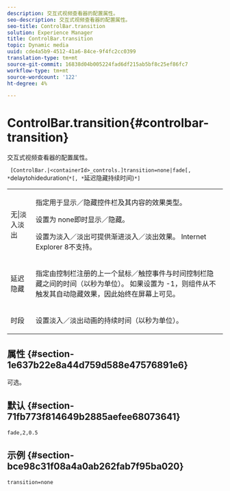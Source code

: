 ```yaml
---
description: 交互式视频查看器的配置属性。
seo-description: 交互式视频查看器的配置属性。
seo-title: ControlBar.transition
solution: Experience Manager
title: ControlBar.transition
topic: Dynamic media
uuid: cde4a5b9-4512-41a6-84ce-9f4fc2cc0399
translation-type: tm+mt
source-git-commit: 16838d04b005224fad6df215ab5bf8c25ef86fc7
workflow-type: tm+mt
source-wordcount: '122'
ht-degree: 4%

---
```



# ControlBar.transition{#controlbar-transition}

交互式视频查看器的配置属性。

` [ControlBar.|<containerId>_controls.]transition=none|fade[, *`delaytohideduration(`*[, *`延迟隐藏持续时间)`*]`

<table id="table_441553CD34C94A58A9D7CBF772DEDDB6"> 
 <tbody> 
  <tr> 
   <td colname="col1"> <p> <span class="codeph"> 无|淡入淡出</span> </p> </td> 
   <td colname="col2"> <p> 指定用于显示／隐藏控件栏及其内容的效果类型。 </p> <p>设置为<span class="codeph"> none</span>即时显示／隐藏。 </p> <p>设置为<span class="codeph">淡入／淡出</span>可提供渐进淡入／淡出效果。 Internet Explorer 8不支持。 </p> </td> 
  </tr> 
  <tr> 
   <td colname="col1"> <p><span class="codeph"><span class="varname"> 延迟隐藏</span></span> </p> </td> 
   <td colname="col2"> <p> 指定由控制栏注册的上一个鼠标／触控事件与时间控制栏隐藏之间的时间（以秒为单位）。 如果设置为<span class="codeph"> -1</span>，则组件从不触发其自动隐藏效果，因此始终在屏幕上可见。 </p> </td> 
  </tr> 
  <tr> 
   <td colname="col1"> <p><span class="codeph"><span class="varname"> 时段</span></span> </p> </td> 
   <td colname="col2"> <p> 设置淡入／淡出动画的持续时间（以秒为单位）。 </p> </td> 
  </tr> 
 </tbody> 
</table>

## 属性 {#section-1e637b22e8a44d759d588e47576891e6}

可选。

## 默认 {#section-71fb773f814649b2885aefee68073641}

`fade,2,0.5`

## 示例 {#section-bce98c31f08a4a0ab262fab7f95ba020}

```
transition=none
```

